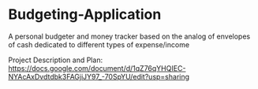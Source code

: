 # Budgeting-Application
A personal budgeter and money tracker based on the analog of envelopes of cash dedicated to different types of expense/income



Project Description and Plan: https://docs.google.com/document/d/1qZ76qYHQIEC-NYAcAxDvdtdbk3FAGjiJY97_-70SpYU/edit?usp=sharing
